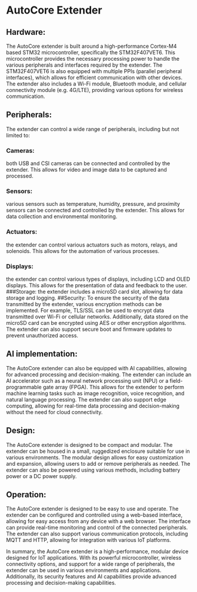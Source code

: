 # AutoCore Extender

## Hardware:
The AutoCore extender is built around a high-performance Cortex-M4 based STM32 microcontroller, specifically the STM32F407VET6. This microcontroller provides the necessary processing power to handle the various peripherals and interfaces required by the extender. The STM32F407VET6 is also equipped with multiple PPIs (parallel peripheral interfaces), which allows for efficient communication with other devices. The extender also includes a Wi-Fi module, Bluetooth module, and cellular connectivity module (e.g. 4G/LTE), providing various options for wireless communication.

## Peripherals:
The extender can control a wide range of peripherals, including but not limited to:

### Cameras: 
both USB and CSI cameras can be connected and controlled by the extender. This allows for video and image data to be captured and processed.
### Sensors:
various sensors such as temperature, humidity, pressure, and proximity sensors can be connected and controlled by the extender. This allows for data collection and environmental monitoring.
### Actuators:
the extender can control various actuators such as motors, relays, and solenoids. This allows for the automation of various processes.
### Displays:
the extender can control various types of displays, including LCD and OLED displays. This allows for the presentation of data and feedback to the user.
###Storage:
the extender includes a microSD card slot, allowing for data storage and logging.
##Security:
To ensure the security of the data transmitted by the extender, various encryption methods can be implemented. For example, TLS/SSL can be used to encrypt data transmitted over Wi-Fi or cellular networks. Additionally, data stored on the microSD card can be encrypted using AES or other encryption algorithms. The extender can also support secure boot and firmware updates to prevent unauthorized access.

## AI implementation:
The AutoCore extender can also be equipped with AI capabilities, allowing for advanced processing and decision-making. The extender can include an AI accelerator such as a neural network processing unit (NPU) or a field-programmable gate array (FPGA). This allows for the extender to perform machine learning tasks such as image recognition, voice recognition, and natural language processing. The extender can also support edge computing, allowing for real-time data processing and decision-making without the need for cloud connectivity.

## Design:
The AutoCore extender is designed to be compact and modular. The extender can be housed in a small, ruggedized enclosure suitable for use in various environments. The modular design allows for easy customization and expansion, allowing users to add or remove peripherals as needed. The extender can also be powered using various methods, including battery power or a DC power supply.

## Operation:
The AutoCore extender is designed to be easy to use and operate. The extender can be configured and controlled using a web-based interface, allowing for easy access from any device with a web browser. The interface can provide real-time monitoring and control of the connected peripherals. The extender can also support various communication protocols, including MQTT and HTTP, allowing for integration with various IoT platforms.

In summary, the AutoCore extender is a high-performance, modular device designed for IoT applications. With its powerful microcontroller, wireless connectivity options, and support for a wide range of peripherals, the extender can be used in various environments and applications. Additionally, its security features and AI capabilities provide advanced processing and decision-making capabilities.
